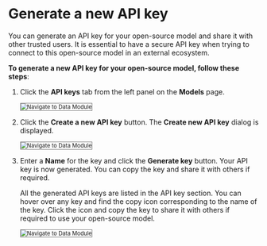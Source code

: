 # Generate a new API key

You can generate an API key for your open-source model and share it with other trusted users. It is essential to have a secure API key when trying to connect to this open-source model in an external ecosystem.  

**To generate a new API key for your open-source model, follow these steps**:

1. Click the **API keys** tab from the left panel on the **Models** page.

    <img src="../images/navigate-to-data-module.png" alt="Navigate to Data Module" title="Navigate to Data Module" style="border: 1px solid gray; zoom:80%;">

1. Click the **Create a new API key** button. The **Create new API key** dialog is displayed.

    <img src="../images/navigate-to-data-module.png" alt="Navigate to Data Module" title="Navigate to Data Module" style="border: 1px solid gray; zoom:80%;">

1. Enter a **Name** for the key and click the **Generate key** button. Your API key is now generated. You can copy the key and share it with others if required.

    All the generated API keys are listed in the API key section. You can hover over any key and find the copy icon corresponding to the name of the key. Click the icon and copy the key to share it with others if required to use your open-source model.

    <img src="../images/navigate-to-data-module.png" alt="Navigate to Data Module" title="Navigate to Data Module" style="border: 1px solid gray; zoom:80%;">
